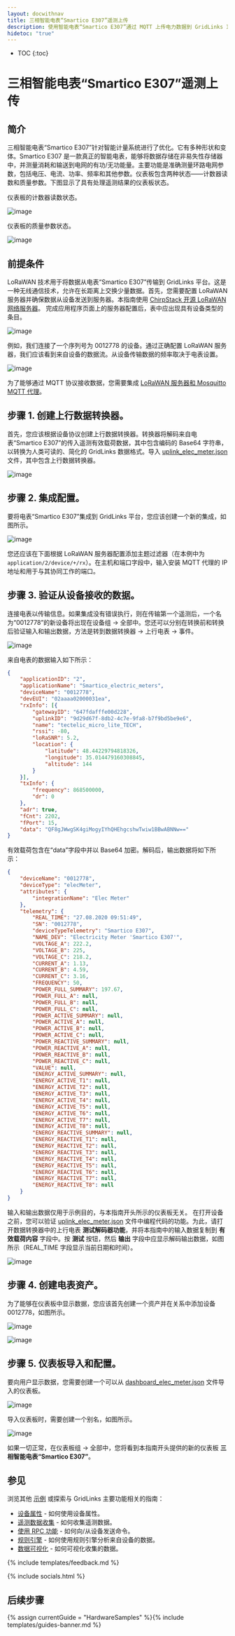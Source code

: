 ```yaml
---
layout: docwithnav
title: 三相智能电表“Smartico E307”遥测上传
description: 使用智能电表“Smartico E307”通过 MQTT 上传电力数据到 GridLinks IoT 平台的示例。
hidetoc: "true"
---
```


* TOC
{:toc}

# 三相智能电表“Smartico E307”遥测上传
## 简介
三相智能电表“Smartico E307”针对智能计量系统进行了优化。它有多种形状和变体。Smartico E307 是一款真正的智能电表，能够将数据存储在非易失性存储器中，并测量消耗和输送到电网的有功/无功能量。主要功能是准确测量环路电网参数，包括电压、电流、功率、频率和其他参数。仪表板包含两种状态——计数器读数和质量参数。下图显示了具有处理遥测结果的仪表板状态。

仪表板的计数器读数状态。

![image](/images/samples/smartico/elec-meter-lorawan/MainDash1.PNG)

仪表板的质量参数状态。

![image](/images/samples/smartico/elec-meter-lorawan/MainDash2.PNG)

## 前提条件
LoRaWAN 技术用于将数据从电表“Smartico E307”传输到 GridLinks 平台。这是一种无线通信技术，允许在长距离上交换少量数据。首先，您需要配置 LoRaWAN 服务器并确保数据从设备发送到服务器。本指南使用 [ChirpStack 开源 LoRaWAN 网络服务器](https://www.chirpstack.io/application-server/)。
完成应用程序页面上的服务器配置后，表中应出现具有设备类型的条目。

![image](/images/samples/smartico/elec-meter-lorawan/Lora1.PNG)

例如，我们连接了一个序列号为 0012778 的设备。通过正确配置 LoRaWAN 服务器，我们应该看到来自设备的数据流。从设备传输数据的频率取决于电表设置。

![image](/images/samples/smartico/elec-meter-lorawan/Lora2.PNG)

为了能够通过 MQTT 协议接收数据，您需要集成 [LoRaWAN 服务器和 Mosquitto MQTT 代理](https://www.chirpstack.io/application-server/integrations/mqtt/)。
## 步骤 1. 创建上行数据转换器。
首先，您应该根据设备协议创建上行数据转换器。转换器将解码来自电表“Smartico E307”的传入遥测有效载荷数据，其中包含编码的 Base64 字符串，以转换为人类可读的、简化的 GridLinks 数据格式。导入 [uplink_elec_meter.json](/docs/samples/smartico/elec-meter-lorawan/resources/uplink_elec_meter.json) 文件，其中包含上行数据转换器。

![image](/images/samples/smartico/elec-meter-lorawan/uplink.PNG)

## 步骤 2. 集成配置。
要将电表“Smartico E307”集成到 GridLinks 平台，您应该创建一个新的集成，如图所示。

![image](/images/samples/smartico/elec-meter-lorawan/Integration.PNG)

您还应该在下面根据 LoRaWAN 服务器配置添加主题过滤器（在本例中为 ``` application/2/device/+/rx ```）。在主机和端口字段中，输入安装 MQTT 代理的 IP 地址和用于与其协同工作的端口。
## 步骤 3. 验证从设备接收的数据。
连接电表以传输信息。如果集成没有错误执行，则在传输第一个遥测后，一个名为“0012778”的新设备将出现在设备组 → 全部中。您还可以分别在转换前和转换后验证输入和输出数据，方法是转到数据转换器 → 上行电表 → 事件。

![image](/images/samples/smartico/elec-meter-lorawan/verifying.PNG)

来自电表的数据输入如下所示：
```json
{
    "applicationID": "2",
    "applicationName": "Smartico_electric_meters",
    "deviceName": "0012778",
    "devEUI": "02aaaa02000031ea",
    "rxInfo": [{
        "gatewayID": "647fdafffe00d228",
        "uplinkID": "9d29d67f-8db2-4c7e-9fa8-b7f9bd5be9e6",
        "name": "tectelic_micro_lite_TECH",
        "rssi": -80,
        "loRaSNR": 5.2,
        "location": {
            "latitude": 48.44229794818326,
            "longitude": 35.014479160308845,
            "altitude": 144
        }
    }],
    "txInfo": {
        "frequency": 868500000,
        "dr": 0
    },
    "adr": true,
    "fCnt": 2202,
    "fPort": 15,
    "data": "QF8gJWwgSK4giMogyIYhQHEhgcshwTwiw1BBwABNNw=="
}
```
有效载荷包含在“data”字段中并以 Base64 加密。解码后，输出数据将如下所示：
```json
{
    "deviceName": "0012778",
    "deviceType": "elecMeter",
    "attributes": {
        "integrationName": "Elec Meter"
    },
    "telemetry": {
        "REAL_TIME": "27.08.2020 09:51:49",
        "SN": "0012778",
        "deviceTypeTelemetry": "Smartico E307",
        "NAME_DEV": "Electricity Meter 'Smartico E307'",
        "VOLTAGE_A": 222.2,
        "VOLTAGE_B": 225,
        "VOLTAGE_C": 218.2,
        "CURRENT_A": 1.13,
        "CURRENT_B": 4.59,
        "CURRENT_C": 3.16,
        "FREQUENCY": 50,
        "POWER_FULL_SUMMARY": 197.67,
        "POWER_FULL_A": null,
        "POWER_FULL_B": null,
        "POWER_FULL_C": null,
        "POWER_ACTIVE_SUMMARY": null,
        "POWER_ACTIVE_A": null,
        "POWER_ACTIVE_B": null,
        "POWER_ACTIVE_C": null,
        "POWER_REACTIVE_SUMMARY": null,
        "POWER_REACTIVE_A": null,
        "POWER_REACTIVE_B": null,
        "POWER_REACTIVE_C": null,
        "VALUE": null,
        "ENERGY_ACTIVE_SUMMARY": null,
        "ENERGY_ACTIVE_T1": null,
        "ENERGY_ACTIVE_T2": null,
        "ENERGY_ACTIVE_T3": null,
        "ENERGY_ACTIVE_T4": null,
        "ENERGY_ACTIVE_T5": null,
        "ENERGY_ACTIVE_T6": null,
        "ENERGY_ACTIVE_T7": null,
        "ENERGY_ACTIVE_T8": null,
        "ENERGY_REACTIVE_SUMMARY": null,
        "ENERGY_REACTIVE_T1": null,
        "ENERGY_REACTIVE_T2": null,
        "ENERGY_REACTIVE_T3": null,
        "ENERGY_REACTIVE_T4": null,
        "ENERGY_REACTIVE_T5": null,
        "ENERGY_REACTIVE_T6": null,
        "ENERGY_REACTIVE_T7": null,
        "ENERGY_REACTIVE_T8": null
    }
}
```
输入和输出数据仅用于示例目的，与本指南开头所示的仪表板无关。
在打开设备之前，您可以验证 [uplink_elec_meter.json](/docs/samples/smartico/elec-meter-lorawan/resources/uplink_elec_meter.json) 文件中编程代码的功能。为此，请打开数据转换器中的上行电表 **测试解码器功能**，并将本指南中的输入数据复制到 **有效载荷内容** 字段中。按 **测试** 按钮，然后 **输出** 字段中应显示解码输出数据，如图所示（REAL_TIME 字段显示当前日期和时间）。

![image](/images/samples/smartico/elec-meter-lorawan/verifyingUplink.PNG)

## 步骤 4. 创建电表资产。
为了能够在仪表板中显示数据，您应该首先创建一个资产并在关系中添加设备 0012778，如图所示。

![image](/images/samples/smartico/elec-meter-lorawan/asset1.PNG)

![image](/images/samples/smartico/elec-meter-lorawan/asset2.PNG)

## 步骤 5. 仪表板导入和配置。
要向用户显示数据，您需要创建一个可以从 [dashboard_elec_meter.json](/docs/samples/smartico/elec-meter-lorawan/resources/dashboard_elec_meter.json) 文件导入的仪表板。

![image](/images/samples/smartico/elec-meter-lorawan/dash1.PNG)

导入仪表板时，需要创建一个别名，如图所示。

![image](/images/samples/smartico/elec-meter-lorawan/dash2.PNG)

如果一切正常，在仪表板组 → 全部中，您将看到本指南开头提供的新的仪表板 **三相智能电表“Smartico E307”**。

## 参见

浏览其他 [示例](/docs/samples) 或探索与 GridLinks 主要功能相关的指南：

- [设备属性](/docs/user-guide/attributes/) - 如何使用设备属性。
- [遥测数据收集](/docs/user-guide/telemetry/) - 如何收集遥测数据。
- [使用 RPC 功能](/docs/user-guide/rpc/) - 如何向/从设备发送命令。
- [规则引擎](/docs/user-guide/rule-engine/) - 如何使用规则引擎分析来自设备的数据。
- [数据可视化](/docs/user-guide/visualization/) - 如何可视化收集的数据。

{% include templates/feedback.md %}

{% include socials.html %}

## 后续步骤

{% assign currentGuide = "HardwareSamples" %}{% include templates/guides-banner.md %}